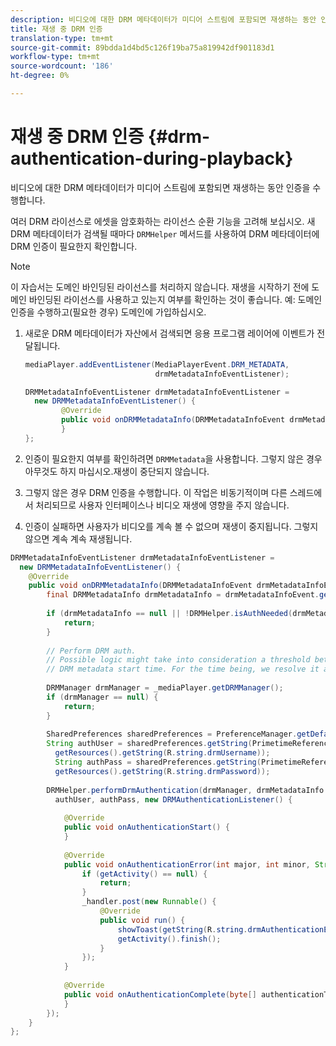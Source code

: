 ```yaml
---
description: 비디오에 대한 DRM 메타데이터가 미디어 스트림에 포함되면 재생하는 동안 인증을 수행합니다.
title: 재생 중 DRM 인증
translation-type: tm+mt
source-git-commit: 89bdda1d4bd5c126f19ba75a819942df901183d1
workflow-type: tm+mt
source-wordcount: '186'
ht-degree: 0%

---
```



# 재생 중 DRM 인증 {#drm-authentication-during-playback}

비디오에 대한 DRM 메타데이터가 미디어 스트림에 포함되면 재생하는 동안 인증을 수행합니다.

여러 DRM 라이선스로 에셋을 암호화하는 라이선스 순환 기능을 고려해 보십시오. 새 DRM 메타데이터가 검색될 때마다 `DRMHelper` 메서드를 사용하여 DRM 메타데이터에 DRM 인증이 필요한지 확인합니다.

>[!NOTE]
>
>이 자습서는 도메인 바인딩된 라이선스를 처리하지 않습니다. 재생을 시작하기 전에 도메인 바인딩된 라이선스를 사용하고 있는지 여부를 확인하는 것이 좋습니다. 예: 도메인 인증을 수행하고(필요한 경우) 도메인에 가입하십시오.

1. 새로운 DRM 메타데이터가 자산에서 검색되면 응용 프로그램 레이어에 이벤트가 전달됩니다.

   ```java
   mediaPlayer.addEventListener(MediaPlayerEvent.DRM_METADATA,  
                                drmMetadataInfoEventListener); 
   
   DRMMetadataInfoEventListener drmMetadataInfoEventListener =  
     new DRMMetadataInfoEventListener() { 
           @Override 
           public void onDRMMetadataInfo(DRMMetadataInfoEvent drmMetadataInfoEvent) { 
           } 
   };
   ```

1. 인증이 필요한지 여부를 확인하려면 `DRMMetadata`을 사용합니다. 그렇지 않은 경우 아무것도 하지 마십시오.재생이 중단되지 않습니다.
1. 그렇지 않은 경우 DRM 인증을 수행합니다. 이 작업은 비동기적이며 다른 스레드에서 처리되므로 사용자 인터페이스나 비디오 재생에 영향을 주지 않습니다.
1. 인증이 실패하면 사용자가 비디오를 계속 볼 수 없으며 재생이 중지됩니다. 그렇지 않으면 계속 계속 재생됩니다.

```java
DRMMetadataInfoEventListener drmMetadataInfoEventListener =  
  new DRMMetadataInfoEventListener() { 
    @Override 
    public void onDRMMetadataInfo(DRMMetadataInfoEvent drmMetadataInfoEvent) { 
        final DRMMetadataInfo drmMetadataInfo = drmMetadataInfoEvent.getDRMMetadataInfo(); 
 
        if (drmMetadataInfo == null || !DRMHelper.isAuthNeeded(drmMetadataInfo.getDRMMetadata())) { 
            return; 
        } 
 
        // Perform DRM auth. 
        // Possible logic might take into consideration a threshold between the current player time and the 
        // DRM metadata start time. For the time being, we resolve it as soon as we receive the DRM metadata. 
 
        DRMManager drmManager = _mediaPlayer.getDRMManager(); 
        if (drmManager == null) { 
            return; 
        } 
 
        SharedPreferences sharedPreferences = PreferenceManager.getDefaultSharedPreferences(getActivity()); 
        String authUser = sharedPreferences.getString(PrimetimeReference.SETTINGS_DRM_USERNAME,  
          getResources().getString(R.string.drmUsername)); 
          String authPass = sharedPreferences.getString(PrimetimeReference.SETTINGS_DRM_PASSWORD,  
          getResources().getString(R.string.drmPassword)); 
 
        DRMHelper.performDrmAuthentication(drmManager, drmMetadataInfo.getDRMMetadata(),  
          authUser, authPass, new DRMAuthenticationListener() { 
 
            @Override 
            public void onAuthenticationStart() { 
            } 
 
            @Override 
            public void onAuthenticationError(int major, int minor, String erroString, String serverErrorURL) { 
                if (getActivity() == null) { 
                    return; 
                } 
                _handler.post(new Runnable() { 
                    @Override 
                    public void run() { 
                        showToast(getString(R.string.drmAuthenticationError)); 
                        getActivity().finish(); 
                    } 
                }); 
            } 
 
            @Override 
            public void onAuthenticationComplete(byte[] authenticationToken) { 
            } 
        }); 
    } 
};
```
